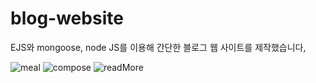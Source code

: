 # blog-website

EJS와 mongoose, node JS를 이용해 간단한 블로그 웹 사이트를 제작했습니다,

![meal](https://user-images.githubusercontent.com/55783877/102850118-023a7e80-445c-11eb-8633-177ba3a0c977.png)
![compose](https://user-images.githubusercontent.com/55783877/102850156-15e5e500-445c-11eb-81bf-854e7ca842a3.png)
![readMore](https://user-images.githubusercontent.com/55783877/102850170-1ed6b680-445c-11eb-9f84-2f0d189af167.png)
